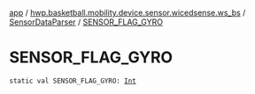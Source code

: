 [app](../../index.md) / [hwp.basketball.mobility.device.sensor.wicedsense.ws_bs](../index.md) / [SensorDataParser](index.md) / [SENSOR_FLAG_GYRO](.)

# SENSOR_FLAG_GYRO

`static val SENSOR_FLAG_GYRO: `[`Int`](https://kotlinlang.org/api/latest/jvm/stdlib/kotlin/-int/index.html)